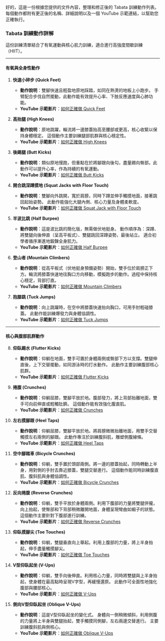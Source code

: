 好的，這是一份根據您提供的文件內容，整理和修正後的 Tabata 訓練動作列表。每個動作都附有更正後的名稱、詳細說明以及一個 YouTube 示範連結，以幫助您正確執行。

### Tabata 訓練動作詳解

這份訓練清單結合了有氧運動與核心肌力訓練，適合進行高強度間歇訓練（HIIT）。

-----

#### **有氧與全身性動作**

1.  **快速小碎步 (Quick Feet)**

      * **動作說明**：雙腳快速且輕盈地原地踩踏，如同在熱燙的地板上小跑步。 手臂配合步伐自然擺動，此動作能有效提升心率、下肢反應速度與心肺功能。
      * **YouTube 示範影片**：[如何正確做 Quick Feet](https://www.google.com/search?q=https://www.youtube.com/watch%3Fv%3Dl0gDNCj3-MA)

2.  **高抬腿 (High Knees)**

      * **動作說明**：原地跳躍，輪流將一邊膝蓋抬高至腰部或更高，核心收緊以保持身體穩定。 這個動作主要訓練腿部肌群與核心穩定性。
      * **YouTube 示範影片**：[如何正確做 High Knees](https://www.google.com/search?q=https://www.youtube.com/watch%3Fv%3DQPgKQLwjw_s)

3.  **後踢腿 (Butt Kicks)**

      * **動作說明**：類似原地慢跑，但重點在於將腳跟向後勾，盡量踢向臀部。此動作可以提升心率，作為持續的有氧運動。
      * **YouTube 示範影片**：[如何正確做 Butt Kicks](https://www.google.com/search?q=https://www.youtube.com/watch%3Fv%3DR-8E5w1a_c4)

4.  **開合跳深蹲摸地 (Squat Jacks with Floor Touch)**

      * **動作說明**：雙腳向外跳開，寬於肩膀，同時下蹲並伸手觸摸地面，接著跳回起始姿勢。 此動作能強化大腿內側、核心力量及身體柔軟度。
      * **YouTube 示範影片**：[如何正確做 Squat Jack with Floor Touch](https://www.google.com/search?q=https://www.youtube.com/watch%3Fv%3DJOO5-5l_12E)

5.  **半波比跳 (Half Burpee)**

      * **動作說明**：這是波比跳的簡化版，無需做伏地挺身。 動作順序為：深蹲、將雙腿向後伸直（呈高平板式）、雙腿跳回深蹲姿勢，最後站立。 適合初學者循序漸進地鍛鍊全身肌力。
      * **YouTube 示範影片**：[如何正確做 Half Burpee](https://www.google.com/search?q=https://www.youtube.com/watch%3Fv%3Dj_pA2aP1P4c)

6.  **登山者 (Mountain Climbers)**

      * **動作說明**：從高平板式（伏地挺身預備姿勢）開始，雙手位於肩膀正下方。輪流將膝蓋快速地往胸口方向移動，模擬跑步的動作。過程中保持核心穩定，背部打直。
      * **YouTube 示範影片**：[如何正確做 Mountain Climbers](https://www.google.com/search?q=https://www.youtube.com/watch%3Fv%3Dnmwgirg2gaE)

7.  **抱膝跳 (Tuck Jumps)**

      * **動作說明**：向上跳躍時，在空中將膝蓋快速抬向胸口，可用手肘輕碰膝蓋。 此動作能訓練爆發力與身體協調性。
      * **YouTube 示範影片**：[如何正確做 Tuck Jumps](https://www.google.com/search?q=https://www.youtube.com/watch%3Fv%3DhQr_s5o2keE)

-----

#### **核心與腹部肌群動作**

8.  **仰臥踢水 (Flutter Kicks)**

      * **動作說明**：仰躺在地面，雙手可置於身體兩側或臀部下方以支撐。雙腿伸直後，上下交替擺動，如同游泳時的打水動作。 此動作主要訓練腹部核心肌群。
      * **YouTube 示範影片**：[如何正確做 Flutter Kicks](https://www.google.com/search?q=https://www.youtube.com/watch%3Fv%3DANVdMDa4z-E)

9.  **捲腹 (Crunches)**

      * **動作說明**：仰躺屈膝，雙腳平放於地。腹部發力，將上背部抬離地面，雙手可向前伸直或輕觸肚臍。 這個動作能有效強化腹直肌。
      * **YouTube 示範影片**：[如何正確做 Crunches](https://www.youtube.com/watch?v=Xyd_fa5zoEU)

10. **左右摸腳跟 (Heel Taps)**

      * **動作說明**：仰躺屈膝，雙腳平放於地。將肩膀微微抬離地面，用雙手交替觸摸左右兩側的腳跟。 此動作專注於訓練腹斜肌，雕塑側腹線條。
      * **YouTube 示範影片**：[如何正確做 Heel Taps](https://www.google.com/search?q=https://www.youtube.com/watch%3Fv%3Db4uYpr0tyVE)

11. **空中腳踏車 (Bicycle Crunches)**

      * **動作說明**：仰躺，雙手置於頭部兩側。將一邊的膝蓋抬起，同時轉動上半身，用對側的手肘去靠近膝蓋，雙腿交替進行。 這個動作能同時訓練腹直肌、腹斜肌與身體協調性。
      * **YouTube 示範影片**：[如何正確做 Bicycle Crunches](https://www.youtube.com/watch?v=Iwyvozckjak)

12. **反向捲腹 (Reverse Crunches)**

      * **動作說明**：仰躺，雙手平放於身體兩側。利用下腹部的力量將雙腿併攏，向上抬起，使臀部和下背部稍微離開地面，身體呈現彎曲如蝦子的狀態。 這個動作主要針對下腹部進行訓練。
      * **YouTube 示範影片**：[如何正確做 Reverse Crunches](https://www.google.com/search?q=https://www.youtube.com/watch%3Fv%3DgXg-u_m9T-s)

13. **仰臥摸腳尖 (Toe Touches)**

      * **動作說明**：仰躺，雙腿垂直向上舉起。利用上腹部的力量，將上半身抬起，伸手盡量觸摸腳尖。
      * **YouTube 示範影片**：[如何正確做 Toe Touches](https://www.google.com/search?q=https://www.youtube.com/watch%3Fv%3Dt_1a5sOAToY)

14. **V型仰臥起坐 (V-Ups)**

      * **動作說明**：仰躺，雙手向後伸直。利用核心力量，同時將雙腿與上半身抬起，使身體在最高點時呈現V字型，再緩慢還原。 此動作可全面性地強化腹部與腰部核心。
      * **YouTube 示範影片**：[如何正確做 V-Ups](https://www.google.com/search?q=https://www.youtube.com/watch%3Fv%3DiP2fjvG_xMw)

15. **側向V型仰臥起坐 (Oblique V-Ups)**

      * **動作說明**：這是V型仰臥起坐的變化式。 身體向一側稍微傾斜，利用側腹的力量將上半身與雙腿抬起，雙手觸摸同側腳，左右兩邊交替進行。 主要訓練腹斜肌與側核心。
      * **YouTube 示範影片**：[如何正確做 Oblique V-Ups](https://www.google.com/search?q=https://www.youtube.com/watch%3Fv%3DhE6I_S_A0pY)